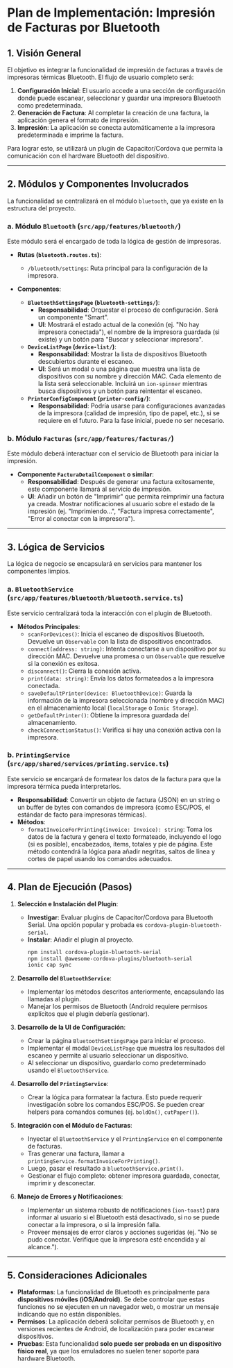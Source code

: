 # Plan de Implementación: Impresión de Facturas por Bluetooth

## 1. Visión General

El objetivo es integrar la funcionalidad de impresión de facturas a través de impresoras térmicas Bluetooth. El flujo de usuario completo será:

1.  **Configuración Inicial**: El usuario accede a una sección de configuración donde puede escanear, seleccionar y guardar una impresora Bluetooth como predeterminada.
2.  **Generación de Factura**: Al completar la creación de una factura, la aplicación genera el formato de impresión.
3.  **Impresión**: La aplicación se conecta automáticamente a la impresora predeterminada e imprime la factura.

Para lograr esto, se utilizará un plugin de Capacitor/Cordova que permita la comunicación con el hardware Bluetooth del dispositivo.

---

## 2. Módulos y Componentes Involucrados

La funcionalidad se centralizará en el módulo `bluetooth`, que ya existe en la estructura del proyecto.

### a. Módulo `Bluetooth` (`src/app/features/bluetooth/`)

Este módulo será el encargado de toda la lógica de gestión de impresoras.

*   **Rutas (`bluetooth.routes.ts`)**:
    *   `/bluetooth/settings`: Ruta principal para la configuración de la impresora.

*   **Componentes**:
    *   **`BluetoothSettingsPage` (`bluetooth-settings/`)**:
        *   **Responsabilidad**: Orquestar el proceso de configuración. Será un componente "Smart".
        *   **UI**: Mostrará el estado actual de la conexión (ej. "No hay impresora conectada"), el nombre de la impresora guardada (si existe) y un botón para "Buscar y seleccionar impresora".
    *   **`DeviceListPage` (`device-list/`)**:
        *   **Responsabilidad**: Mostrar la lista de dispositivos Bluetooth descubiertos durante el escaneo.
        *   **UI**: Será un modal o una página que muestra una lista de dispositivos con su nombre y dirección MAC. Cada elemento de la lista será seleccionable. Incluirá un `ion-spinner` mientras busca dispositivos y un botón para reintentar el escaneo.
    *   **`PrinterConfigComponent` (`printer-config/`)**:
        *   **Responsabilidad**: Podría usarse para configuraciones avanzadas de la impresora (calidad de impresión, tipo de papel, etc.), si se requiere en el futuro. Para la fase inicial, puede no ser necesario.

### b. Módulo `Facturas` (`src/app/features/facturas/`)

Este módulo deberá interactuar con el servicio de Bluetooth para iniciar la impresión.

*   **Componente `FacturaDetailComponent` o similar**:
    *   **Responsabilidad**: Después de generar una factura exitosamente, este componente llamará al servicio de impresión.
    *   **UI**: Añadir un botón de "Imprimir" que permita reimprimir una factura ya creada. Mostrar notificaciones al usuario sobre el estado de la impresión (ej. "Imprimiendo...", "Factura impresa correctamente", "Error al conectar con la impresora").

---

## 3. Lógica de Servicios

La lógica de negocio se encapsulará en servicios para mantener los componentes limpios.

### a. `BluetoothService` (`src/app/features/bluetooth/bluetooth.service.ts`)

Este servicio centralizará toda la interacción con el plugin de Bluetooth.

*   **Métodos Principales**:
    *   `scanForDevices()`: Inicia el escaneo de dispositivos Bluetooth. Devuelve un `Observable` con la lista de dispositivos encontrados.
    *   `connect(address: string)`: Intenta conectarse a un dispositivo por su dirección MAC. Devuelve una promesa o un `Observable` que resuelve si la conexión es exitosa.
    *   `disconnect()`: Cierra la conexión activa.
    *   `print(data: string)`: Envía los datos formateados a la impresora conectada.
    *   `saveDefaultPrinter(device: BluetoothDevice)`: Guarda la información de la impresora seleccionada (nombre y dirección MAC) en el almacenamiento local (`localStorage` o `Ionic Storage`).
    *   `getDefaultPrinter()`: Obtiene la impresora guardada del almacenamiento.
    *   `checkConnectionStatus()`: Verifica si hay una conexión activa con la impresora.

### b. `PrintingService` (`src/app/shared/services/printing.service.ts`)

Este servicio se encargará de formatear los datos de la factura para que la impresora térmica pueda interpretarlos.

*   **Responsabilidad**: Convertir un objeto de factura (JSON) en un string o un buffer de bytes con comandos de impresora (como ESC/POS, el estándar de facto para impresoras térmicas).
*   **Métodos**:
    *   `formatInvoiceForPrinting(invoice: Invoice): string`: Toma los datos de la factura y genera el texto formateado, incluyendo el logo (si es posible), encabezados, ítems, totales y pie de página. Este método contendrá la lógica para añadir negritas, saltos de línea y cortes de papel usando los comandos adecuados.

---

## 4. Plan de Ejecución (Pasos)

1.  **Selección e Instalación del Plugin**:
    *   **Investigar**: Evaluar plugins de Capacitor/Cordova para Bluetooth Serial. Una opción popular y probada es `cordova-plugin-bluetooth-serial`.
    *   **Instalar**: Añadir el plugin al proyecto.
        ```bash
        npm install cordova-plugin-bluetooth-serial
        npm install @awesome-cordova-plugins/bluetooth-serial
        ionic cap sync
        ```

2.  **Desarrollo del `BluetoothService`**:
    *   Implementar los métodos descritos anteriormente, encapsulando las llamadas al plugin.
    *   Manejar los permisos de Bluetooth (Android requiere permisos explícitos que el plugin debería gestionar).

3.  **Desarrollo de la UI de Configuración**:
    *   Crear la página `BluetoothSettingsPage` para iniciar el proceso.
    *   Implementar el modal `DeviceListPage` que muestra los resultados del escaneo y permite al usuario seleccionar un dispositivo.
    *   Al seleccionar un dispositivo, guardarlo como predeterminado usando el `BluetoothService`.

4.  **Desarrollo del `PrintingService`**:
    *   Crear la lógica para formatear la factura. Esto puede requerir investigación sobre los comandos ESC/POS. Se pueden crear helpers para comandos comunes (ej. `boldOn()`, `cutPaper()`).

5.  **Integración con el Módulo de Facturas**:
    *   Inyectar el `BluetoothService` y el `PrintingService` en el componente de facturas.
    *   Tras generar una factura, llamar a `printingService.formatInvoiceForPrinting()`.
    *   Luego, pasar el resultado a `bluetoothService.print()`.
    *   Gestionar el flujo completo: obtener impresora guardada, conectar, imprimir y desconectar.

6.  **Manejo de Errores y Notificaciones**:
    *   Implementar un sistema robusto de notificaciones (`ion-toast`) para informar al usuario si el Bluetooth está desactivado, si no se puede conectar a la impresora, o si la impresión falla.
    *   Proveer mensajes de error claros y acciones sugeridas (ej. "No se pudo conectar. Verifique que la impresora esté encendida y al alcance.").

---

## 5. Consideraciones Adicionales

*   **Plataformas**: La funcionalidad de Bluetooth es principalmente para **dispositivos móviles (iOS/Android)**. Se debe controlar que estas funciones no se ejecuten en un navegador web, o mostrar un mensaje indicando que no están disponibles.
*   **Permisos**: La aplicación deberá solicitar permisos de Bluetooth y, en versiones recientes de Android, de localización para poder escanear dispositivos.
*   **Pruebas**: Esta funcionalidad **solo puede ser probada en un dispositivo físico real**, ya que los emuladores no suelen tener soporte para hardware Bluetooth.
